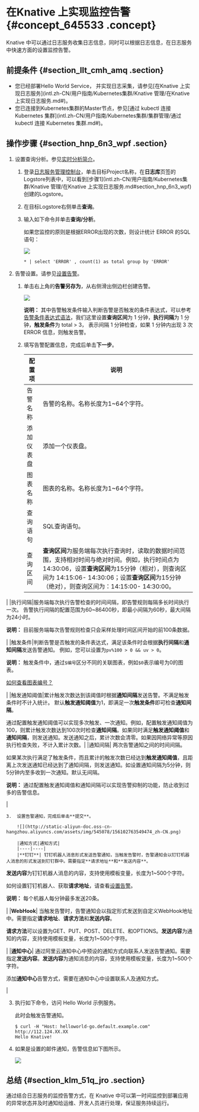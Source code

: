 # 在Knative 上实现监控告警 {#concept_645533 .concept}

Knative 中可以通过日志服务收集日志信息，同时可以根据日志信息，在日志服务中快速方面的设置监控告警。

## 前提条件 {#section_llt_cmh_amq .section}

-   您已经部署Hello World Service， 并实现日志采集，请参见[在Knative 上实现日志服务](intl.zh-CN/用户指南/Kubernetes集群/Knative 管理/在Knative 上实现日志服务.md#)。
-   您已连接到Kubernetes集群的Master节点，参见[通过 kubectl 连接 Kubernetes 集群](intl.zh-CN/用户指南/Kubernetes集群/集群管理/通过 kubectl 连接 Kubernetes 集群.md#)。

## 操作步骤 {#section_hnp_6n3_wpf .section}

1.  设置查询分析。参见[实时分析简介](../../../../intl.zh-CN/用户指南/查询与分析/实时分析简介.md#)。
    1.  登录[日志服务管理控制台](http://sls.console.aliyun.com/)，单击目标Project名称，在**日志库**页签的Logstore列表中，可以看到[步骤1](intl.zh-CN/用户指南/Kubernetes集群/Knative 管理/在Knative 上实现日志服务.md#section_hnp_6n3_wpf)创建的Logstore。
    2.  在目标Logstore右侧单击**查询**。
    3.  输入如下命令并单击**查询/分析**。

        如果您监控的原则是根据ERROR出现的次数，则设计统计 ERROR 的SQL语句：

        ![](http://static-aliyun-doc.oss-cn-hangzhou.aliyuncs.com/assets/img/545078/156102763449472_zh-CN.png)

        ``` {#codeblock_3tm_9ft_nog}
        * | select 'ERROR' , count(1) as total group by 'ERROR'
        ```

2.  告警设置。请参见[设置告警](../../../../intl.zh-CN/用户指南/告警/设置告警任务/设置告警.md#)。
    1.  单击右上角的**告警另存为**，从右侧滑出侧边栏创建告警。

        ![](http://static-aliyun-doc.oss-cn-hangzhou.aliyuncs.com/assets/img/545078/156102763449473_zh-CN.png)

        **说明：** 其中告警触发条件输入判断告警是否触发的条件表达式，可以参考[告警条件表达式语法](../../../../intl.zh-CN/用户指南/告警/参考信息/告警条件表达式语法.md#)，我们这里设置**查询区间**为 1 分钟，**执行间隔**为 1 分钟，**触发条件**为 total \> 3， 表示间隔 1 分钟检查，如果 1 分钟内出现 3 次 ERROR 信息，则触发告警。

    2.  填写告警配置信息，完成后单击**下一步**。

        |配置项|说明|
        |---|--|
        |告警名称|告警的名称。名称长度为1~64个字符。|
        |添加仪表盘|添加一个仪表盘。|
        |图表名称|图表的名称。名称长度为1~64个字符。|
        |查询语句|SQL查询语句。|
        |查询区间| **查询区间**为服务端每次执行查询时，读取的数据时间范围，支持相对时间与绝对时间。例如，执行时间点为14:30:06，设置**查询区间**为15分钟（相对），则查询区间为 14:15:06- 14:30:06；设置**查询区间**为15分钟（绝对），则查询区间为：14:15:00- 14:30:00。

 |
        |执行间隔|服务端每次执行告警检查的时间间隔，即告警规则每隔多长时间执行一次。 告警执行间隔的配置范围为60~86400秒，即最小间隔为60秒，最大间隔为24小时。

 **说明：** 目前服务端每次告警规则检查只会采样处理时间区间开始的前100条数据。

 |
        |触发条件|判断告警是否触发的条件表达式，满足该条件时会根据**执行间隔**和**通知间隔**发送告警通知。 例如，您可以设置为`pv%100 > 0 && uv > 0`。

 **说明：** 触发条件中，通过`$编号`区分不同的关联图表，例如`$0`表示编号为0的图表。

[如何查看图表编号？](intl.zh-CN/用户指南/告警/参考信息/告警条件表达式语法.md#searchNO)

 |
        |触发通知阈值|累计触发次数达到该阈值时根据**通知间隔**发送告警。不满足触发条件时不计入统计。 默认**触发通知阈值**为1，即满足一次**触发条件**即可检查**通知间隔**。

 通过配置触发通知阈值可以实现多次触发、一次通知。例如，配置触发通知阈值为100，则累计触发次数达到100次时检查**通知间隔**。如果同时满足**触发通知阈值**和**通知间隔**，则发送通知。发送通知之后，累计次数会清零。如果因网络异常等原因执行检查失败，不计入累计次数。|
        |通知间隔| 两次告警通知之间的时间间隔。

 如果某次执行满足了触发条件，而且累计的触发次数已经达到**触发通知阈值**，且距离上次发送通知已经达到了通知间隔，则发送通知。如设置通知间隔为5分钟，则5分钟内至多收到一次通知。默认无间隔。

 **说明：** 通过配置触发通知阈值和通知间隔可以实现告警抑制的功能，防止收到过多的告警信息。

 |

    3.  设置告警通知，完成后单击**提交**。

        ![](http://static-aliyun-doc.oss-cn-hangzhou.aliyuncs.com/assets/img/545078/156102763549474_zh-CN.png)

        |通知方式|通知方式|
        |----|----|
        |**钉钉**| 钉钉机器人消息形式发送告警通知，当触发告警时，告警通知会以钉钉机器人消息的形式发送到钉钉群中。需要指定**请求地址**和**发送内容**。

 **发送内容**为钉钉机器人消息的内容，支持使用模板变量，长度为1~500个字符。

 如何设置钉钉机器人、获取**请求地址**，请查看[设置告警](../../../../intl.zh-CN/用户指南/告警/设置告警任务/设置告警.md#)。

 **说明：** 每个机器人每分钟最多发送20条。

 |
        |**WebHook**| 当触发告警时，告警通知会以指定形式发送到自定义WebHook地址中。需要指定**请求地址**、**请求方法**和**发送内容**。

 **请求方法**可以设置为GET、PUT、POST、DELETE、和OPTIONS。**发送内容**为通知的内容，支持使用模板变量，长度为1~500个字符。

 |
        |**通知中心**| 通过阿里云通知中心中预设的通知方式向联系人发送告警通知。需要指定**发送内容**。**发送内容**为通知消息的内容，支持使用模板变量，长度为1~500个字符。

 添加**通知中心**告警方式，需要在通知中心中设置联系人及通知方式。

 |

3.  执行如下命令，访问 Hello World 示例服务。

    此时会触发告警通知。

    ``` {#codeblock_8sa_v2n_mfs}
    $ curl -H "Host: helloworld-go.default.example.com" http://112.124.XX.XX
    Hello Knative!
    ```

4.  如果是设置的邮件通知，告警信息如下图所示。

    ![](http://static-aliyun-doc.oss-cn-hangzhou.aliyuncs.com/assets/img/545078/156102763549475_zh-CN.png)


## 总结 {#section_klm_51q_jro .section}

通过结合日志服务的监控告警方式，在 Knative 中可以第一时间监控到部署应用的异常状态并及时通知给运维、开发人员进行处理，保证服务持续运行。

